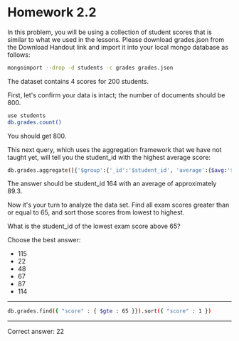 # Homework 2.2

In this problem, you will be using a collection of student scores that is similar to what we used in the lessons. Please download grades.json from the Download Handout link and import it into your local mongo database as follows:

```bash
mongoimport --drop -d students -c grades grades.json
```

The dataset contains 4 scores for 200 students.

First, let's confirm your data is intact; the number of documents should be 800.

```bash
use students
db.grades.count()
```

You should get 800.

This next query, which uses the aggregation framework that we have not taught yet, will tell you the student_id with the highest average score:

```bash
db.grades.aggregate([{'$group':{'_id':'$student_id', 'average':{$avg:'$score'}}}, {'$sort':{'average':-1}}, {'$limit':1}])
```

The answer should be student_id 164 with an average of approximately 89.3.

Now it's your turn to analyze the data set. Find all exam scores greater than or equal to 65, and sort those scores from lowest to highest.

What is the student_id of the lowest exam score above 65?

Choose the best answer:
* 115
* 22
* 48
* 67
* 87
* 114

----------------------------------------

```bash
db.grades.find({ "score" : { $gte : 65 }}).sort({ "score" : 1 })
```

------
Correct answer: 22